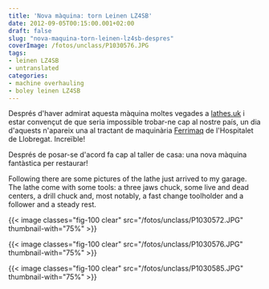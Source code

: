 ```yaml
---
title: 'Nova màquina: torn Leinen LZ4SB'
date: 2012-09-05T00:15:00.001+02:00
draft: false
slug: "nova-maquina-torn-leinen-lz4sb-despres"
coverImage: /fotos/unclass/P1030576.JPG
tags:
- leinen LZ4SB
- untranslated
categories:
- machine overhauling
- boley leinen LZ4SB
---
```



Després d'haver admirat aquesta màquina moltes vegades a
[lathes.uk](http://www.lathes.co.uk/leinen/) i estar convençut de que
seria impossible trobar-ne cap al nostre país, un dia d'aquests
n'apareix una al tractant de maquinària
[Ferrimaq](http://www.ferrimaq.com/Maquinaria-de-ocasion.html) de
l'Hospitalet de Llobregat. Increïble!

Després de posar-se d'acord fa cap al taller de casa: una nova màquina
fantàstica per restaurar!

Following there are some pictures of the lathe just arrived to my
garage. The lathe come with some tools: a three jaws chuck, some live
and dead centers, a drill chuck and, most notably, a fast change
toolholder and a follower and a steady rest.

{{< image classes="fig-100 clear" src="/fotos/unclass/P1030572.JPG"
thumbnail-with="75%" >}}

{{< image classes="fig-100 clear"  src="/fotos/unclass/P1030576.JPG" thumbnail-with="75%" >}}

{{< image classes="fig-100 clear"  src="/fotos/unclass/P1030585.JPG" thumbnail-with="75%" >}}
